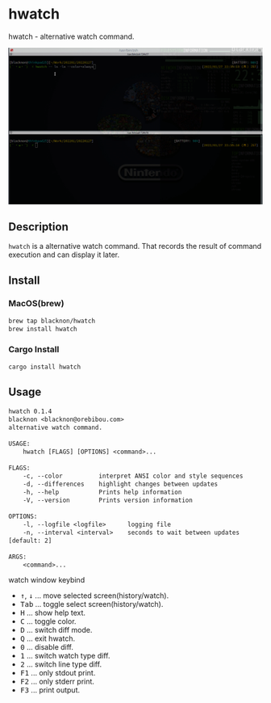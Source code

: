hwatch
======

hwatch - alternative watch command.

<p align="center">
<img src="./img/tty.gif" />
</p>

## Description

`hwatch` is a alternative watch command. That records the result of command execution and can display it later.

## Install

### MacOS(brew)

    brew tap blacknon/hwatch
    brew install hwatch

### Cargo Install

    cargo install hwatch

## Usage

    hwatch 0.1.4
    blacknon <blacknon@orebibou.com>
    alternative watch command.

    USAGE:
        hwatch [FLAGS] [OPTIONS] <command>...

    FLAGS:
        -c, --color          interpret ANSI color and style sequences
        -d, --differences    highlight changes between updates
        -h, --help           Prints help information
        -V, --version        Prints version information

    OPTIONS:
        -l, --logfile <logfile>      logging file
        -n, --interval <interval>    seconds to wait between updates [default: 2]

    ARGS:
        <command>...



watch window keybind

- <kbd>↑</kbd>, <kbd>↓</kbd>  ... move selected screen(history/watch).
- <kbd>Tab</kbd> ... toggle select screen(history/watch).
- <kbd>H</kbd>   ... show help text.
- <kbd>C</kbd>   ... toggle color.
- <kbd>D</kbd>   ... switch diff mode.
- <kbd>Q</kbd>   ... exit hwatch.
- <kbd>0</kbd>   ... disable diff.
- <kbd>1</kbd>   ... switch watch type diff.
- <kbd>2</kbd>   ... switch line type diff.
- <kbd>F1</kbd>  ... only stdout print.
- <kbd>F2</kbd>  ... only stderr print.
- <kbd>F3</kbd>  ... print output.
